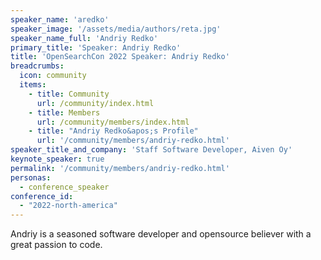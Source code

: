 ```yaml
---
speaker_name: 'aredko'
speaker_image: '/assets/media/authors/reta.jpg'
speaker_name_full: 'Andriy Redko'
primary_title: 'Speaker: Andriy Redko'
title: 'OpenSearchCon 2022 Speaker: Andriy Redko'
breadcrumbs:
  icon: community
  items:
    - title: Community
      url: /community/index.html
    - title: Members
      url: /community/members/index.html
    - title: "Andriy Redko&apos;s Profile"
      url: '/community/members/andriy-redko.html'
speaker_title_and_company: 'Staff Software Developer, Aiven Oy'
keynote_speaker: true
permalink: '/community/members/andriy-redko.html'
personas:
  - conference_speaker
conference_id:
  - "2022-north-america"
---
```

Andriy is a seasoned software developer and opensource believer with a great passion to code.
